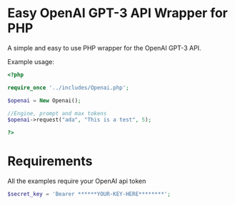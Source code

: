 # Easy OpenAI GPT-3 API Wrapper for PHP
A simple and easy to use PHP wrapper for the OpenAI GPT-3 API.

Example usage:

```php
<?php

require_once '../includes/Openai.php';

$openai = New Openai();

//Engine, prompt and max tokens
$openai->request("ada", "This is a test", 5);

?>
```

# Requirements
All the examples require your OpenAI api token
```php
$secret_key = 'Bearer ******YOUR-KEY-HERE********';
```
